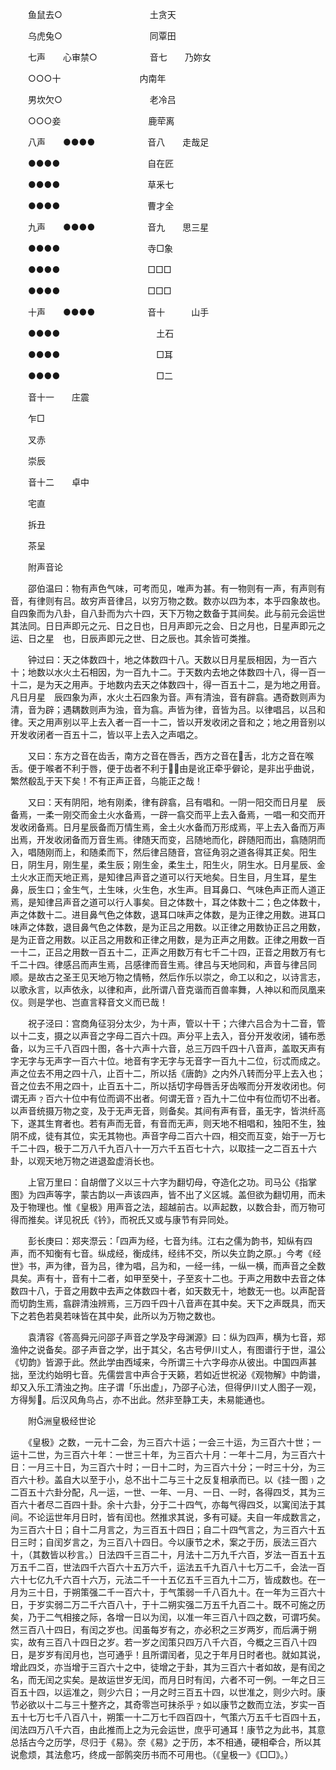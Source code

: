 <!-- { "loadSidebar": true } -->
　　鱼鼠去○　　　　　　　　　　土贪天　

　　乌虎兔○　　　　　　　　　　同覃田　

　　七声　　心审禁○　　　　　　音七　　乃妳女　

　　○○○十　　　　　　　　　内南年　

　　男坎欠○　　　　　　　　　　老冷吕　

　　○○○妾　　　　　　　　　　鹿荦离　　

　　八声　　●●●●　　　　　　音八　　走哉足　

　　●●●●　　　　　　　　　　自在匠　

　　●●●●　　　　　　　　　　草釆七　

　　●●●●　　　　　　　　　　曹才全　

　　九声　　●●●●　　　　　　音九　　思三星　　　　　　

　　●●●●　　　　　　　　　　寺□象　　

　　●●●●　　　　　　　　　　□□□　

　　●●●●　　　　　　　　　　□□□　

　　十声　　●●●●　　　　　　音十　　　山手　

　　●●●●　　　　　　　　　　　土石　

　　●●●●　　　　　　　　　　　□耳　

　　●●●●　　　　　　　　　　　□二　

　　音十一　　庄震　

　　乍□　

　　叉赤　

　　崇辰　

　　音十二　　卓中　

　　宅直　

　　拆丑　

　　茶呈　　

　　附声音论

　　邵伯温曰：物有声色气味，可考而见，唯声为甚。有一物则有一声，有声则有音，有律则有吕。故穷声音律吕，以穷万物之数。数亦以四为本，本乎四象故也。自四象而为八卦，自八卦而为六十四，天下万物之数备于其间矣。此与前元会运世其法同。日日声即元之元、日之日也，日月声即元之会、日之月也，日星声即元之运、日之星　也，日辰声即元之世、日之辰也。其余皆可类推。

　　钟过曰：天之体数四十，地之体数四十八。天数以日月星辰相因，为一百六十；地数以水火土石相因，为一百九十二。于天数内去地之体数四十八，得一百一十二，是为天之用声。于地数内去天之体数四十，得一百五十二，是为地之用音。凡日月星　辰四象为声，水火土石四象为音。声有清浊，音有辟翕。遇奇数则声为清，音为辟；遇耦数则声为浊，音为翕。声皆为律，音皆为吕。以律唱吕，以吕和律。天之用声别以平上去入者一百一十二，皆以开发收闭之音和之；地之用音别以开发收闭者一百五十二，皆以平上去入之声唱之。

　　又曰：东方之音在齿舌，南方之音在唇舌，西方之音在舌，北方之音在喉舌。便于喉者不利于唇，便于齿者不利于，由是讹正牵乎僻论，是非出乎曲说，繁然殽乱于天下矣！不有正声正音，乌能正之哉！

　　又曰：天有阴阳，地有刚柔，律有辟翕，吕有唱和。一阴一阳交而日月星　辰备焉，一柔一刚交而金土火水备焉，一辟一翕交而平上去入备焉，一唱一和交而开发收闭备焉。日月星辰备而万情生焉，金土火水备而万形成焉，平上去入备而万声出焉，开发收闭备而万音生焉。律随天而变，吕随地而化，辟随阳而出，翕随阴而入，唱随刚而上，和随柔而下，然后律吕随音，宫征角羽之道各得其正矣。阳生日，阴生月，刚生星，柔生辰；刚生金，柔生土，阳生火，阴生水。日月星辰、金土火水正而天地正焉，是知律吕声音之道可以行天地矣。日生目，月生耳，星生鼻，辰生口；金生气，土生味，火生色，水生声。目耳鼻口、气味色声正而人道正焉，是知律吕声音之道可以行人事矣。目之体数十，耳之体数十二；色之体数十，声之体数十二。进目鼻气色之体数，退耳口味声之体数，是为正律之用数。进耳口味声之体数，退目鼻气色之体数，是为正吕之用数。以正律之用数协正吕之用数，是为正音之用数。以正吕之用数和正律之用数，是为正声之用数。正律之用数一百一十二，正吕之用数一百五十二，正声之用数万有七千二十四，正音之用数万有七千二十四。律感吕而声生焉，吕感律而音生焉。律吕与天地同和，声音与律吕同顺。是故古之圣王见天地万物之情畅，然后作乐以崇之，命工以和之，以诗言志，以歌永言，以声依永，以律和声，此所谓八音克谐而百兽率舞，人神以和而凤凰来仪。则是学也、岂直言释音文义而已哉！

　　祝子泾曰：宫商角征羽分太少，为十声，管以十干；六律六吕合为十二音，管以十二支，摄之以声音之字母二百六十四。声分平上去入，音分开发收闭，铺布悉备，以为三千八百四十图，各十六声十六音，总三万四千四十八音声，盖取天声有字无字与无声字一百六十位。地音有字无字与无音字一百九十二位，衍忒而成之。声之位去不用之四十八，止百十二，所以括《唐韵》之内外八转而分平上去入也；音之位去不用之四十，止百五十二，所以括切字母唇舌牙齿喉而分开发收闭也。何谓无声﹖百六十位中有位而调不出者。何谓无音﹖百九十二位中有位而切不出者。以声音统摄万物之变，及于无声无音，则备矣。其间有声有音，虽无字，皆洪纤高下，遂其生育者也。若有声而无音，有音而无声，则天地不相唱和，独阳不生，独阴不成，徒有其位，实无其物也。声音字母二百六十四，相交而互变，始于一万七千二十四，极于二万八千九百八十一万六千五百七十六，以取挂一之二百五十六卦，以观天地万物之进退盈虚消长也。

　　上官万里曰：自胡僧了义以三十六字为翻切母，夺造化之功。司马公《指掌图》为四声等字，蒙古韵以一声该四声，皆不出了义区城。盖但欲为翻切用，而未及于物理也。惟《皇极》用声音之法，超越前古。以声起数，以数合卦，而万物可得而推矣。详见祝氏《钤》，而祝氏又或与康节有异同处。

　　彭长庚曰：郑夹漈云：「四声为经，七音为纬。江右之儒为韵书，知纵有四声，而不知衡有七音。纵成经，衡成纬，经纬不交，所以失立韵之原。」今考《经世》书，声为律，音为吕，律为唱，吕为和，一经一纬，一纵一横，而声音之全数具矣。声有十，音有十二者，如甲至癸十，子至亥十二也。于声之用数中去音之体数四十八，于音之用数中去声之体数四十者，如天数无十，地数无一也。以声配音而切韵生焉，翕辟清浊辨焉，三万四千四十八音声在其中矣。天下之声既具，而天下之若色若臭若味皆在其中矣，此所以为万物之数也。

　　袁清容《答高舜元问邵子声音之学及字母渊源》曰：纵为四声，横为七音，郑渔仲之说备矣。邵子声音之学，出于其父，名古号伊川丈人，有图谱行于世，温公《切韵》皆源于此。然此学由西域来，今所谓三十六字母亦从彼出。中国四声甚拙，至沈约始明七音。先儒尝言中声合于天籁，若如近世祝泌《观物解》中韵谱，却又入乐工清浊之拘。庄子谓「乐出虚」，乃邵子心法，但得伊川丈人图子一观，方得髣。后汉风角鸟占，亦不出此。然非至静工夫，未易能通也。

　　附洲皇极经世论

　　《皇极》之数，一元十二会，为三百六十运；一会三十运，为三百六十世；一运十二世，为三百六十年：一世三十年，为三百六十月：一年十二月，为三百六十日：一月三十日，为三百六十时；一日十二时，为三百六十分；一时三十分，为三百六十秒。盖自大以至于小，总不出十二与三十之反复相承而已。以《挂一图﹚之二百五十六卦分配，凡一运，一世、一年、一月、一日、一时，各得四爻，其为三百六十者尽二百四十卦。余十六卦，分于二十四气，亦每气得四爻，以寓闰法于其间。不论运世年月日时，皆有闰也。然推求其说，多有可疑。夫自一年成数言之，为三百六十日；自十二月言之，为三百五十四日；自二十四气言之，为三百六十五日三时；自闰岁言之，为三百八十四日。今以康节之术，案之于历，辰法三百六十，（其数皆以秒言。）日法四千三百二十，月法十二万九千六百，岁法一百五十五万五千二百，世法四千六百六十五万六千，运法五千九百八十七万二千，会法一百六十七亿九千六百十六万，元法二千一十五亿五千三百九十二万，皆成数也。在一月为三十日，于朔策强二千一百六十，于气策弱一千八百九十。在一年为三百六十日，于岁实弱二万二千六百八十，于十二朔实强二万五千九百二十。既不可施之历矣，乃于二气相接之际，各增一日以为闰，以准一年三百八十四之数，可谓巧矣。然三百八十四日，有闰之岁也。闰虽每岁有之，亦必积之三岁两岁，而后满于朔实，故有三百八十四日之岁。若一岁之闰策只四万八千六百，今概之三百八十四日，是岁岁有闰月也，岂可通乎！且所谓闰者，见之于年月日时者也。就如其说，增此四爻，亦当增于三百六十之中，徒增之于卦，其为三百六十者如故，是有闰之名，而无闰之实矣。是故运世岁无闰，而月日时有闰，六者不可一例。一年之日三百五十四，以运准之，则少六日；一月之时三百五十四，以世准之，则少六时。康节必欲以十二与三十整齐之，其奇零岂可抹杀乎﹖如以康节之数而立法，岁实一百五十七万七千八百八十，朔策一十二万七千四百四十，气策六万五千七百四十五，闰法四万八千六百，由此推而上之为元会运世，庶乎可通耳！康节之为此书，其意总括古今之历学，尽归于《易》。奈《易》之于历，本不相通，硬相牵合，所以其说愈烦，其法愈巧，终成一部鹘突历书而不可用也。（《皇极一》《□□》。）

